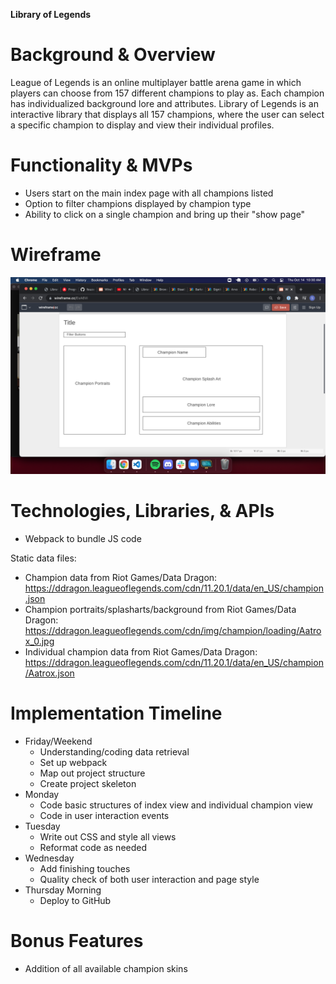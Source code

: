 **Library of Legends**

# Background & Overview
League of Legends is an online multiplayer battle arena game in which players can choose from 157 different champions to play as. Each champion has individualized background lore and attributes. Library of Legends is an interactive library that displays all 157 champions, where the user can select a specific champion to display and view their individual profiles. 


# Functionality & MVPs
* Users start on the main index page with all champions listed
* Option to filter champions displayed by champion type
* Ability to click on a single champion and bring up their "show page"

# Wireframe
<img src="wireframes/wireframe.png"></img>

# Technologies, Libraries, & APIs
* Webpack to bundle JS code

Static data files:
* Champion data from Riot Games/Data Dragon: https://ddragon.leagueoflegends.com/cdn/11.20.1/data/en_US/champion.json
* Champion portraits/splasharts/background from Riot Games/Data Dragon: https://ddragon.leagueoflegends.com/cdn/img/champion/loading/Aatrox_0.jpg
* Individual champion data from Riot Games/Data Dragon: https://ddragon.leagueoflegends.com/cdn/11.20.1/data/en_US/champion/Aatrox.json

# Implementation Timeline
* Friday/Weekend
    - Understanding/coding data retrieval
    - Set up webpack
    - Map out project structure
    - Create project skeleton
* Monday
    - Code basic structures of index view and individual champion view
    - Code in user interaction events
* Tuesday
    - Write out CSS and style all views
    - Reformat code as needed
* Wednesday
    - Add finishing touches
    - Quality check of both user interaction and page style
* Thursday Morning
    - Deploy to GitHub

# Bonus Features
* Addition of all available champion skins



